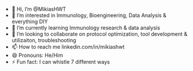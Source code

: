 - 👋 Hi, I’m @MikiasHWT
- 👀 I’m interested in Immunology, Bioengineering, Data Analysis & everything DIY
- 🌱 I’m currently learning Immunology research & data analysis
- 💞️ I’m looking to collaborate on protocol optimization, tool development & utilizaiton, troubleshooting 
- 📫 How to reach me linkedin.com/in/mikiashwt
- 😄 Pronouns: He/Him
- ⚡ Fun fact: I can whistle 7 different ways

<!---
MikiasHWT/MikiasHWT is a ✨ special ✨ repository because its `README.md` (this file) appears on your GitHub profile.
You can click the Preview link to take a look at your changes.
--->
